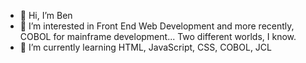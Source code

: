 - 👋 Hi, I’m Ben
- 👀 I’m interested in Front End Web Development and more recently, COBOL for mainframe development... Two different worlds, I know.
- 🌱 I’m currently learning HTML, JavaScript, CSS, COBOL, JCL

<!---
BenEmm/BenEmm is a ✨ special ✨ repository because its `README.md` (this file) appears on your GitHub profile.
You can click the Preview link to take a look at your changes.
--->

